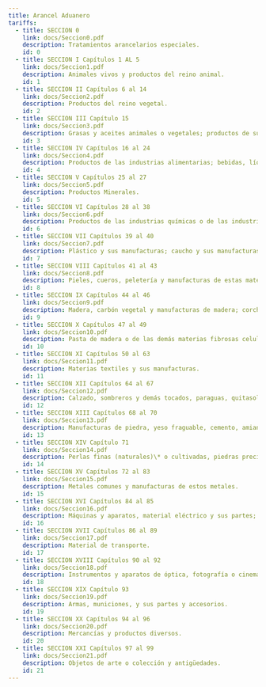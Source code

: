 ```yaml
---
title: Arancel Aduanero
tariffs:
  - title: SECCION 0
    link: docs/Seccion0.pdf
    description: Tratamientos arancelarios especiales.
    id: 0
  - title: SECCION I Capítulos 1 AL 5
    link: docs/Seccion1.pdf
    description: Animales vivos y productos del reino animal.
    id: 1
  - title: SECCION II Capítulos 6 al 14
    link: docs/Seccion2.pdf
    description: Productos del reino vegetal.
    id: 2
  - title: SECCION III Capítulo 15
    link: docs/Seccion3.pdf
    description: Grasas y aceites animales o vegetales; productos de su desdoblamiento; grasas alimenticias elaboradas; ceras de origen animal o vegetal.
    id: 3
  - title: SECCION IV Capítulos 16 al 24
    link: docs/Seccion4.pdf
    description: Productos de las industrias alimentarias; bebidas, líquidos alcohólicos y vinagre; tabaco y sucedáneos del tabaco.
    id: 4
  - title: SECCION V Capítulos 25 al 27
    link: docs/Seccion5.pdf
    description: Productos Minerales.
    id: 5
  - title: SECCION VI Capítulos 28 al 38
    link: docs/Seccion6.pdf
    description: Productos de las industrias químicas o de las industrias conexas.
    id: 6
  - title: SECCION VII Capítulos 39 al 40
    link: docs/Seccion7.pdf
    description: Plástico y sus manufacturas; caucho y sus manufacturas.
    id: 7
  - title: SECCION VIII Capítulos 41 al 43
    link: docs/Seccion8.pdf
    description: Pieles, cueros, peletería y manufacturas de estas materias; artículos de talabartería o guarnicionería; artículos de viaje, bolsos de mano (carteras) y continentes similares; manufacturas de tripa.
    id: 8
  - title: SECCION IX Capítulos 44 al 46
    link: docs/Seccion9.pdf
    description: Madera, carbón vegetal y manufacturas de madera; corcho y sus manufacturas; manufacturas de espartería o cestería.
    id: 9
  - title: SECCION X Capítulos 47 al 49
    link: docs/Seccion10.pdf
    description: Pasta de madera o de las demás materias fibrosas celulósicas; papel o cartón para reciclar (desperdicios y desechos); papel o cartón y sus aplicaciones.
    id: 10
  - title: SECCION XI Capítulos 50 al 63
    link: docs/Seccion11.pdf
    description: Materias textiles y sus manufacturas.
    id: 11
  - title: SECCION XII Capítulos 64 al 67
    link: docs/Seccion12.pdf
    description: Calzado, sombreros y demás tocados, paraguas, quitasoles, bastones, látigos, fustas, y sus partes; plumas preparadas y artículos de plumas; flores artificiales manufacturas de cabello.
    id: 12
  - title: SECCION XIII Capítulos 68 al 70
    link: docs/Seccion13.pdf
    description: Manufacturas de piedra, yeso fraguable, cemento, amianto (asbesto), mica o materias análogas; productos cerámicos; vidrio y sus manufacturas.
    id: 13
  - title: SECCION XIV Capítulo 71
    link: docs/Seccion14.pdf
    description: Perlas finas (naturales)\* o cultivadas, piedras preciosas o semipreciosas, metales preciosos, chapados de metal precioso (plaqué) y manufacturas de estas materias; bisutería; monedas.
    id: 14
  - title: SECCION XV Capítulos 72 al 83
    link: docs/Seccion15.pdf
    description: Metales comunes y manufacturas de estos metales.
    id: 15
  - title: SECCION XVI Capítulos 84 al 85
    link: docs/Seccion16.pdf
    description: Máquinas y aparatos, material eléctrico y sus partes; aparatos de grabación o reproducción de sonido, aparatos de grabación o reproducción de imagen y sonido en televisión, y las partes y accesorios de estos aparatos.
    id: 16
  - title: SECCION XVII Capítulos 86 al 89
    link: docs/Seccion17.pdf
    description: Material de transporte.
    id: 17
  - title: SECCION XVIII Capítulos 90 al 92
    link: docs/Seccion18.pdf
    description: Instrumentos y aparatos de óptica, fotografía o cinematografía, de medida, control o precisión; instrumentos y aparatos medicoquirúrgicos; aparatos de relojería; instrumentos musicales; partes y accesorios de estos instrumentos o aparatos.
    id: 18
  - title: SECCION XIX Capítulo 93
    link: docs/Seccion19.pdf
    description: Armas, municiones, y sus partes y accesorios.
    id: 19
  - title: SECCION XX Capítulos 94 al 96
    link: docs/Seccion20.pdf
    description: Mercancías y productos diversos.
    id: 20
  - title: SECCION XXI Capítulos 97 al 99
    link: docs/Seccion21.pdf
    description: Objetos de arte o colección y antigüedades.
    id: 21
---
```

